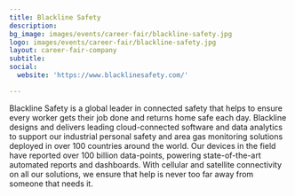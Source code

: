 ```yaml
---
title: Blackline Safety
description: 
bg_image: images/events/career-fair/blackline-safety.jpg
logo: images/events/career-fair/blackline-safety.jpg
layout: career-fair-company
subtitle: 
social:
  website: 'https://www.blacklinesafety.com/'

---
```

Blackline Safety is a global leader in connected safety that helps to ensure every worker gets their job done and returns home safe each day. Blackline designs and delivers leading cloud-connected software and data analytics to support our industrial personal safety and area gas monitoring solutions deployed in over 100 countries around the world. Our devices in the field have reported over 100 billion data-points, powering state-of-the-art automated reports and dashboards. With cellular and satellite connectivity on all our solutions, we ensure that help is never too far away from someone that needs it.